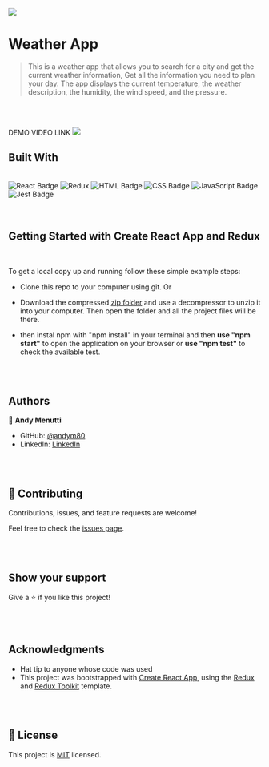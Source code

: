 ![](https://img.shields.io/badge/Microverse-blueviolet)
# Weather App

> This is a weather app that allows you to search for a city and get the current weather information,
Get all the information you need to plan your day. The app displays the current temperature, the weather description, the humidity, the wind speed, and the pressure.

<br>
<br>

DEMO VIDEO LINK
![](https://www.loom.com/share/86b4510f4fca418dbfdd49d724972e87)
## Built With

<br>
<img alt="React Badge" src="https://img.shields.io/badge/React-20232A?style=for-the-badge&logo=react&logoColor=61DAFB">
<img alt="Redux" src="https://img.shields.io/badge/Redux-593D88?style=for-the-badge&logo=redux&logoColor=white">
<img alt="HTML Badge" src="https://img.shields.io/badge/html5%20-%23E34F26.svg?&style=for-the-badge&logo=html5&logoColor=white">
<img alt="CSS Badge" src="https://img.shields.io/badge/css3%20-%231572B6.svg?&style=for-the-badge&logo=css3&logoColor=white">
<img alt="JavaScript Badge" src="https://img.shields.io/badge/javascript%20-%23323330.svg?&style=for-the-badge&logo=javascript&logoColor=%23F7DF1E">
<img alt="Jest Badge" src="https://img.shields.io/badge/Jest-C21325?style=for-the-badge&logo=jest&logoColor=white"><br>

<br>
<br>

## Getting Started with Create React App and Redux

<br>

To get a local copy up and running follow these simple example steps:

- Clone this repo to your computer using git.
Or
- Download the compressed [zip folder](https://github.com/tiagomarin/Space-Travelers-Hub/archive/refs/heads/development.zip) and use a decompressor to unzip it into your computer. Then open the folder and all the project files will be there.

- then instal npm with "npm install" in your terminal and then **use "npm start"** to open the application on your browser or **use "npm test"** to check the available test.

<br>
<br>

## Authors

👤 **Andy Menutti**

- GitHub: [@andym80](https://github.com/andym80)
- LinkedIn: [LinkedIn](http://lnnk.in/ekew)

<br>
<br>

## 🤝 Contributing

Contributions, issues, and feature requests are welcome!

Feel free to check the [issues page](../../issues/).

<br>
<br>

## Show your support

Give a ⭐️ if you like this project!

<br>
<br>

## Acknowledgments

- Hat tip to anyone whose code was used
- This project was bootstrapped with [Create React App](https://github.com/facebook/create-react-app), using the [Redux](https://redux.js.org/) and [Redux Toolkit](https://redux-toolkit.js.org/) template.

<br>
<br>

## 📝 License

This project is [MIT](./MIT.md) licensed.
